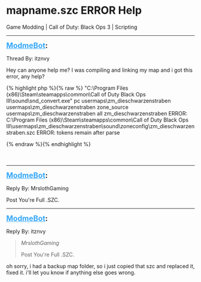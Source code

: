 # mapname.szc ERROR Help
Game Modding | Call of Duty: Black Ops 3 | Scripting

---
<strong style="font-size: 1.4em;"><span style="text-decoration: underline;text-decoration-color: #34a7f9;"><span style="color:#34a7f9;">ModmeBot</span></span>:</strong>

<p>Thread By: itznvy<br /><p style="text-align:left;">Hey can anyone help me? I was compiling and linking my map and i got this error, any help?</p><p style="text-align:left;"></p>{% highlight php %}{% raw %}
"C:\Program Files (x86)\Steam\steamapps\common\Call of Duty Black Ops III\sound\snd_convert.exe" pc usermaps\zm_dieschwarzenstraben usermaps\zm_dieschwarzenstraben zone_source usermaps\zm_dieschwarzenstraben all zm_dieschwarzenstraben
ERROR: C:\Program Files (x86)\Steam\steamapps\common\Call of Duty Black Ops III\usermaps\zm_dieschwarzenstraben\sound\zoneconfig\zm_dieschwarzenstraben.szc
ERROR: tokens remain after parse

{% endraw %}{% endhighlight %}
<br /><br /><br /><p style="text-align:left;"></p></p>

---
<strong style="font-size: 1.4em;"><span style="text-decoration: underline;text-decoration-color: #34a7f9;"><span style="color:#34a7f9;">ModmeBot</span></span>:</strong>

<p>Reply By: MrslothGaming<br /><p style="text-align:left;">Post You&#39;re Full .SZC.</p></p>

---
<strong style="font-size: 1.4em;"><span style="text-decoration: underline;text-decoration-color: #34a7f9;"><span style="color:#34a7f9;">ModmeBot</span></span>:</strong>

<p>Reply By: itznvy<br /><blockquote><em>MrslothGaming</em><p style="text-align:left;">Post You&#39;re Full .SZC.</p></blockquote><p style="text-align:left;">oh sorry, i had a backup map folder, so i just copied that szc and replaced it, fixed it. i&#39;ll let you know if anything else goes wrong.</p></p>
